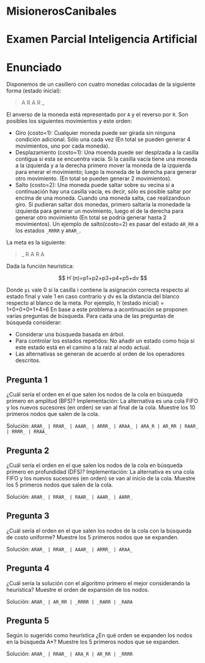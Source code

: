 
# MisionerosCanibales

# Examen Parcial Inteligencia Artificial
# Enunciado
Disponemos de un casillero con cuatro monedas colocadas de la siguiente forma (estado inicial):
>A R A R _

El anverso de la moneda está representado por `A` y el reverso por `R`. Son posibles los siguientes movimientos y este orden:

- Giro (costo=1): Cualquier moneda puede ser girada sin ninguna condición adicional. Sólo una cada vez (En total se pueden generar 4 movimientos, uno por cada moneda).
- Desplazamiento (costo=1): Una moenda puede ser desplzada a la casilla contigua si esta se encuentra vacía. Si la casilla vacía tiene una moneda a la izquierda y a la derecha primero mover la moneda de la izquierda para enerar el movimiento; luego la moneda de la derecha para generar otro movimiento. (En total se pueden generar 2 movimientos).
- Salto (costo=2): Una moneda puede saltar sobre su vecina si a continuación hay una casilla vacía, es decir, sólo es posible saltar por encima de una moneda. Cuando una moneda salta, cae realizandoun giro. Si pudieran saltar dos monedas, primero saltaría la monedade la izquierda para generar un movimiento, luego el de la derecha para generar otro movimiento (En total se podría generar hasta 2 movimientos). Un ejemplo de salto(costo=2) es pasar del estado `AR_RR` a los estados `_RRRR` y `ARAR_`.

La meta es la siguiente:
> _ R A R A

Dada la función heurística:

$$
H`(n)=p1+p2+p3+p4+p5+dv
$$

Donde `pi` vale 0 si la casilla i contiene la asignación correcta respecto al estado final y vale 1 en caso contrario y dv es la distancia del blanco respecto al blanco de la meta.
Por ejemplo, h`(estado inicial) = 1+0+0+0+1+4=6
En base a este problema a acontinuación se proponen varias preguntas de búsqueda. Para cada una de las preguntas de búsqueda considerar:

- Considerar una búsqueda basada en árbol.
- Para controlar los estados repetidos: No añadir un estado como hoja si este estado está en el camino a la raíz al nodo actual.
- Las alternativas se generan de acuerdo al orden de los operadores descritos.



## Pregunta 1

¿Cuál sería el orden en el que salen los nodos de la cola en búsqueda primero en amplitud (BFS)? Implementación: La alternativa es una cola FIFO y los nuevos sucesores (en orden) se van al final de la cola. Muestre los 10 primeros nodos que salen de la cola.

Solución: `ARAR_ | RRAR_ | AAAR_ | ARRR_ | ARAA_ | ARA_R | AR_RR | RAAR_ | RRRR_ | RRAA_ `


## Pregunta 2

¿Cuál sería el orden en el que salen los nodos de la cola en búsqueda primero en profundidad (DFS)? Implementación: La alternativa es una cola FIFO y los nuevos sucesores (en orden) se van al inicio de la cola. Muestre los 5 primeros nodos que salen de la cola.

Solución: `ARAR_ | RRAR_ | RAAR_ | AAAR_ | AARR_ `


## Pregunta 3

¿Cuál sería el orden en el que salen los nodos de la cola con la búsqueda de costo uniforme? Muestre los 5 primeros nodos que se expanden.

Solución: `ARAR_ | RRAR_ | AAAR_ | ARRR_ | ARAA_ `


## Pregunta 4

¿Cuál sería la solución con el algoritmo primero el mejor considerando la heurística? Muestre el orden de expansión de los nodos.

Solución: `ARAR_ | AR_RR | _RRRR | _RARR | _RARA`


## Pregunta 5

Según lo sugerido como heurística ¿En qué orden se expanden los nodos en la búsqueda A*? Muestre los 5 primeros nodos que se expanden.

Solución: `ARAR_ | RRAR_ | ARA_R | AR_RR | _RRRR`

